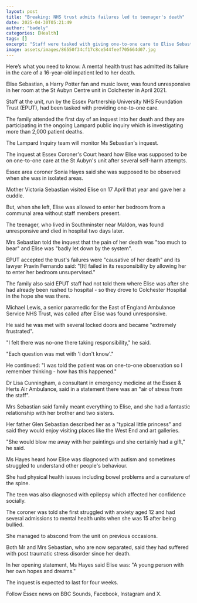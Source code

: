 ```yaml
---
layout: post
title: "Breaking: NHS trust admits failures led to teenager's death"
date: 2025-04-30T05:21:49
author: "badely"
categories: [Health]
tags: []
excerpt: "Staff were tasked with giving one-to-one care to Elise Sebastian, an inquest hears."
image: assets/images/86550f34cf17c8ce544feef705664d07.jpg
---
```


Here’s what you need to know: A mental health trust has admitted its failure in the care of a 16-year-old inpatient led to her death.

Elise Sebastian, a Harry Potter fan and music lover, was found unresponsive in her room at the St Aubyn Centre unit in Colchester in April 2021.

Staff at the unit, run by the Essex Partnership University NHS Foundation Trust (EPUT), had been tasked with providing one-to-one care.

The family attended the first day of an inquest into her death and they are participating in the ongoing Lampard public inquiry which is investigating more than 2,000 patient deaths. 

The Lampard Inquiry team will monitor Ms Sebastian's inquest.

The inquest at Essex Coroner's Court heard how Elise was supposed to be on one-to-one care at the St Aubyn's unit after several self-harm attempts.

Essex area coroner Sonia Hayes said she was supposed to be observed when she was in isolated areas.

Mother Victoria Sebastian visited Elise on 17 April that year and gave her a cuddle.

But, when she left, Elise was allowed to enter her bedroom from a communal area without staff members present.

The teenager, who lived in Southminster near Maldon, was found unresponsive and died in hospital two days later.

Mrs Sebastian told the inquest that the pain of her death was "too much to bear"  and Elise was "badly let down by the system".

EPUT accepted the trust's failures were "causative of her death" and its lawyer Pravin Fernando said: "[It] failed in its responsibility by allowing her to enter her bedroom unsupervised."

The family also said EPUT staff had not told them where Elise was after she had already been rushed to hospital - so they drove to Colchester Hospital in the hope she was there.

Michael Lewis, a senior paramedic for the East of England Ambulance Service NHS Trust, was called after Elise was found unresponsive.

He said he was met with several locked doors and became "extremely frustrated".

"I felt there was no-one there taking responsibility," he said.

"Each question was met with 'I don't know'."

He continued: "I was told the patient was on one-to-one observation so I remember thinking - how has this happened."

Dr Lisa Cunningham, a consultant in emergency medicine at the Essex & Herts Air Ambulance, said in a statement there was an "air of stress from the staff".

Mrs Sebastian said family meant everything to Elise, and she had a fantastic relationship with her brother and two sisters.

Her father Glen Sebastian described her as a "typical little princess" and said they would enjoy visiting places like the West End and art galleries.

"She would blow me away with her paintings and she certainly had a gift," he said.

Ms Hayes heard how Elise was diagnosed with autism and sometimes struggled to understand other people's behaviour.

She had physical health issues including bowel problems and a curvature of the spine.

The teen was also diagnosed with epilepsy which affected her confidence socially.

The coroner was told she first struggled with anxiety aged 12 and had several admissions to mental health units when she was 15 after being bullied.

She managed to abscond from the unit on previous occasions.

Both Mr and Mrs Sebastian, who are now separated, said they had suffered with post traumatic stress disorder since her death.

In her opening statement, Ms Hayes said Elise was: "A young person with her own hopes and dreams." 

The inquest is expected to last for four weeks.

Follow Essex news on BBC Sounds, Facebook, Instagram and X.

